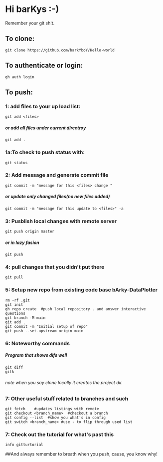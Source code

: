 # Hi barKys :-)
Remember your git sh!t.

## To clone:
```
git clone https://github.com/barkYboY/Hello-world
```
## To authenticate or login:
```
gh auth login
```

## To push:

###  1: add files to your up load list:
```
git add <files>
```
##### or add all files under current directroy
```
git add .
```
### 1a:To check <files> to push status with:
```
git status
```

### 2: Add message and generate commit file
```
git commit -m "message for this <files> change "
```
##### or update only changed files(no new files added)
```
git commit -m "message for this update to <files>" -a
```
### 3: Pusblish local changes with remote server
```
git push origin master
```
##### or in lazy fasion
```
git push
```
### 4: pull changes that you didn't put there
```
git pull
```

### 5: Setup new repo from existing code base bArky-DataPlotter
```
rm -rf .git
git init
gh repo create  #push local repository . and answer interactive questions
git branch -M main
git add .
git commit -m "Initial setup of repo"
git push --set-upstream origin main
```
### 6: Noteworthy commands
##### Program that shows difs well
```
git diff
gitk
```
###### note when you say clone locally it creates the project dir.

### 7: Other useful stuff related to branches and such
```
git fetch    #updates listings with remote
git checkout <branch_name>  #checkout a branch
git config --list  #show you what's in config
git switch <branch_name> #use - to flip through used list
```
### 7: Check out the tutorial for what's past this
```
info gitturtorial
```

##And always remember to breath when you push, cause, you know why!

